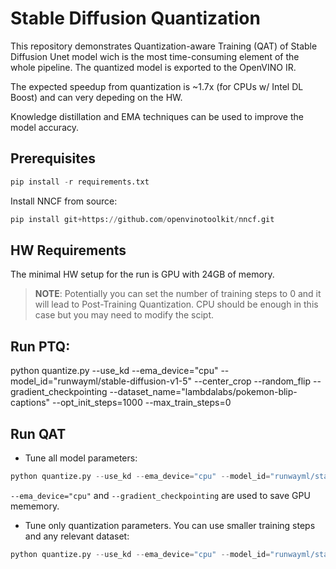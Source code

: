 # Stable Diffusion Quantization
This repository demonstrates Quantization-aware Training (QAT) of Stable Diffusion Unet model wich is the most time-consuming element of the whole pipeline. The quantized model is exported to the OpenVINO IR.

The expected speedup from quantization is ~1.7x (for CPUs w/ Intel DL Boost) and can very depeding on the HW.

Knowledge distillation and EMA techniques can be used to improve the model accuracy.

## Prerequisites
```python
pip install -r requirements.txt
```

Install NNCF from source:
```python
pip install git+https://github.com/openvinotoolkit/nncf.git
```

## HW Requirements
The minimal HW setup for the run is GPU with 24GB of memory.

>**NOTE**: Potentially you can set the number of training steps to 0 and it will lead to Post-Training Quantization. CPU should be enough in this case but you may need to modify the scipt.

## Run PTQ:
python quantize.py --use_kd --ema_device="cpu" --model_id="runwayml/stable-diffusion-v1-5" --center_crop --random_flip --gradient_checkpointing --dataset_name="lambdalabs/pokemon-blip-captions" --opt_init_steps=1000 --max_train_steps=0

## Run QAT

* Tune all model parameters:
```python
python quantize.py --use_kd --ema_device="cpu" --model_id="runwayml/stable-diffusion-v1-5" --center_crop --random_flip --gradient_checkpointing --dataset_name="lambdalabs/pokemon-blip-captions"
```

`--ema_device="cpu"` and `--gradient_checkpointing` are used to save GPU mememory.

* Tune only quantization parameters. You can use smaller training steps and any relevant dataset:
```python
python quantize.py --use_kd --ema_device="cpu" --model_id="runwayml/stable-diffusion-v1-5" --center_crop --random_flip --gradient_checkpointing --dataset_name="lambdalabs/pokemon-blip-captions" --tune_quantizers_only
```


